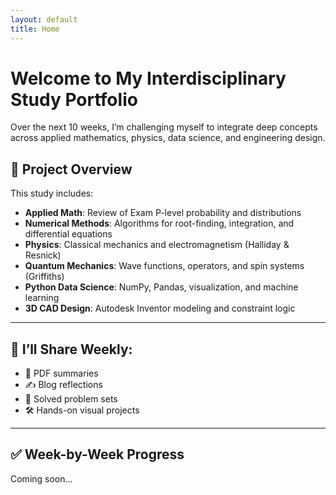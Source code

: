 ```yaml
---
layout: default
title: Home
---
```


# Welcome to My Interdisciplinary Study Portfolio

Over the next 10 weeks, I’m challenging myself to integrate deep concepts across applied mathematics, physics, data science, and engineering design.

## 📘 Project Overview

This study includes:

- **Applied Math**: Review of Exam P-level probability and distributions  
- **Numerical Methods**: Algorithms for root-finding, integration, and differential equations  
- **Physics**: Classical mechanics and electromagnetism (Halliday & Resnick)  
- **Quantum Mechanics**: Wave functions, operators, and spin systems (Griffiths)  
- **Python Data Science**: NumPy, Pandas, visualization, and machine learning  
- **3D CAD Design**: Autodesk Inventor modeling and constraint logic  

---

## 📆 I’ll Share Weekly:

- 📄 PDF summaries  
- ✍️ Blog reflections  
- 🧮 Solved problem sets  
- 🛠️ Hands-on visual projects  

---

## ✅ Week-by-Week Progress

Coming soon...

